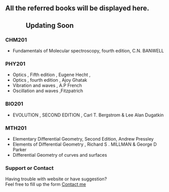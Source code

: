 ## All the referred books will be displayed here.



## &nbsp;&nbsp;&nbsp;&nbsp;&nbsp;&nbsp;&nbsp;&nbsp;&nbsp;&nbsp;&nbsp;&nbsp;&nbsp;Updating Soon <br>
### CHM201
* Fundamentals of Molecular spectroscopy, fourth edition, C.N. BANWELL
### PHY201 
* Optics , Fifth edition , Eugene Hecht ,
* Optics , fourth edition , Ajoy Ghatak
* Vibration and waves , A.P French
* Oscillation and waves ,Fitzpatrich
### BIO201 
* EVOLUTION , SECOND EDITION , Carl T. Bergstrom & Lee Alan Dugatkin
### MTH201 
* Elementary Differential Geometry, Second Edition, Andrew Pressley
* Elements of Differential Geometry , Richard S . MILLMAN & George D Parker
* Differential Geometry of curves and surfaces
### Support or Contact

Having trouble with website or have suggestion? 
  <br>
Feel free to fill up the form [Contact me](https://forms.gle/Xdtgi1NkuUxufk8X8)
